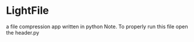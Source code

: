 # LightFile
a file compression app written in python
Note. To properly run this file open the header.py 
